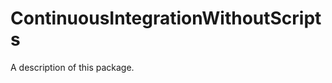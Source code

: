 <!--
 README.md


 ©2019

 Licensed under the MIT Licence.
 See https://opensource.org/licenses/MIT for licence information.
 -->

# ContinuousIntegrationWithoutScripts

A description of this package.

